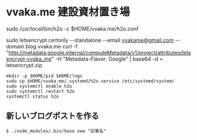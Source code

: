 # vvaka.me 建設資材置き場

sudo /usr/local/bin/h2o -c $HOME/vvaka.me/h2o.conf

sudo letsencrypt certonly --standalone --email vvakame@gmail.com --domain blog.vvaka.me
curl -f "http://metadata.google.internal/computeMetadata/v1/project/attributes/letsencrypt-vvaka_me" -H "Metadata-Flavor: Google" | base64 -d > letsencrypt.zip

```
mkdir -p $HOME/pid $HOME/logs
sudo cp $HOME/vvaka.me/.systemd/h2o.service /etc/systemd/system/
sudo systemctl enable h2o
sudo systemctl restart h2o
systemctl status h2o
```

## 新しいブログポストを作る

```
$ ./node_modules/.bin/hexo new "記事名"
```
